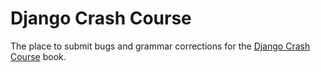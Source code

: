 # Django Crash Course

The place to submit bugs and grammar corrections for the [Django Crash Course](https://www.roygreenfeld.com/products/django-crash-course) book.

